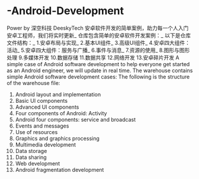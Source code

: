 # -Android-Development
Power by 深空科技 DeeskyTech
安卓软件开发的简单案例，助力每一个人入门安卓工程师，我们将实时更新_
仓库包含简单的安卓软件开发案例：_
以下是仓库文件结构：_
1.安卓布局与实现_
2.基本UI组件_
3.高级UI组件_
4.安卓四大组件：活动_
5.安卓四大组件：服务与广播_
6.事件与消息_
7.资源的使用_
8.图形与图形处理
9.多媒体开发
10.数据存储
11.数据共享
12.网络开发
13.安卓碎片开发
A simple case of Android software development to help everyone get started as an Android engineer, we will update in real time.
The warehouse contains simple Android software development cases:
The following is the structure of the warehouse file:
1. Android layout and implementation
2. Basic UI components
3. Advanced UI components
4. Four components of Android: Activity
5. Android four components: service and broadcast
6. Events and messages
7. Use of resources
8. Graphics and graphics processing
9. Multimedia development
10. Data storage
11. Data sharing
12. Web development
13. Android fragmentation development